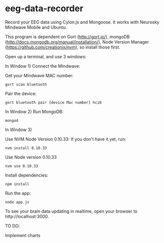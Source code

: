 eeg-data-recorder
=================

Record your EEG data using Cylon.js and Mongoose. It works with Neurosky Mindwave Mobile and Ubuntu. 

This program is dependent on Gort (http://gort.io/), mongoDB (http://docs.mongodb.org/manual/installation/), Node Version Manager (https://github.com/creationix/nvm), so install those first.  

Open up a terminal, and use 3 windows:

In Window 1) 
Connect the Mindwave:

Get your Mindwave MAC number:
```
gort scan bluetooth
```
Pair the device:
```
gort bluetooth pair [device Mac number] hci0
```
In Window 2)
Run MongoDB:
```
mongod
```
In Window 3)

Use NVM Node Version 0.10.33:
If you don't have it yet, run:
```
nvm install 0.10.33
```
Use Node version 0.10.33
```
nvm use 0.10.33
```
Install dependencies:
```
npm install
```
Run the app:
```
node app.js
```

To see your brain data updating in realtime, open your browser to http://localhost:3000.

TO DO:

Implement charts